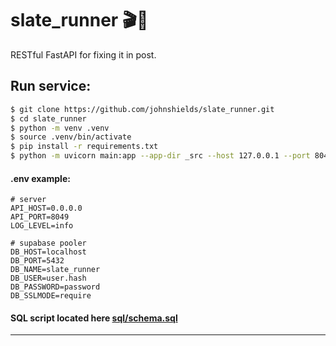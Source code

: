 # slate_runner 🎬🐍
RESTful FastAPI for fixing it in post.

## Run service:
```bash
$ git clone https://github.com/johnshields/slate_runner.git
$ cd slate_runner
$ python -m venv .venv
$ source .venv/bin/activate
$ pip install -r requirements.txt
$ python -m uvicorn main:app --app-dir _src --host 127.0.0.1 --port 8049
```

#### .env example:
```dotenv
# server
API_HOST=0.0.0.0
API_PORT=8049
LOG_LEVEL=info

# supabase pooler
DB_HOST=localhost
DB_PORT=5432
DB_NAME=slate_runner
DB_USER=user.hash
DB_PASSWORD=password
DB_SSLMODE=require
```

#### SQL script located here [sql/schema.sql](sql/schema.sql)

---
